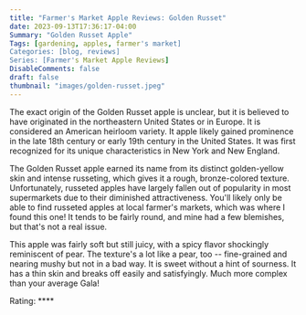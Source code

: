 ```yaml
---
title: "Farmer's Market Apple Reviews: Golden Russet"
date: 2023-09-13T17:36:17-04:00
Summary: "Golden Russet Apple"
Tags: [gardening, apples, farmer's market]
Categories: [blog, reviews]
Series: [Farmer's Market Apple Reviews]
DisableComments: false
draft: false
thumbnail: "images/golden-russet.jpeg"
---
```


The exact origin of the Golden Russet apple is unclear, but it is believed to have originated in the northeastern United States or in Europe. It is considered an American heirloom variety. It apple likely gained prominence in the late 18th century or early 19th century in the United States. It was first recognized for its unique characteristics in New York and New England. 

The Golden Russet apple earned its name from its distinct golden-yellow skin and intense russeting, which gives it a rough, bronze-colored texture. Unfortunately, russeted apples have largely fallen out of popularity in most supermarkets due to their diminished attractiveness. You'll likely only be able to find russeted apples at local farmer's markets, which was where I found this one! It tends to be fairly round, and mine had a few blemishes, but that's not a real issue.

This apple was fairly soft but still juicy, with a spicy flavor shockingly reminiscent of pear. The texture's a lot like a pear, too -- fine-grained and nearing mushy but not in a bad way. It is sweet without a hint of sourness. It has a thin skin and breaks off easily and satisfyingly. Much more complex than your average Gala! 

Rating: ****